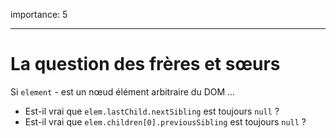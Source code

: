 importance: 5

---

# La question des frères et sœurs

Si `element` - est un nœud élément arbitraire du DOM ...

- Est-il vrai que `elem.lastChild.nextSibling` est toujours `null` ?
- Est-il vrai que `elem.children[0].previousSibling` est toujours `null` ?
